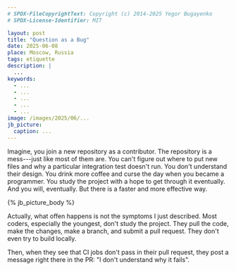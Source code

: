 ```yaml
---
# SPDX-FileCopyrightText: Copyright (c) 2014-2025 Yegor Bugayenko
# SPDX-License-Identifier: MIT

layout: post
title: "Question as a Bug"
date: 2025-06-08
place: Moscow, Russia
tags: etiquette
description: |
  ...
keywords:
  - ...
  - ...
  - ...
  - ...
  - ...
image: /images/2025/06/...
jb_picture:
  caption: ...
---
```


Imagine, you join a new repository as a contributor.
The repository is a mess---just like most of them are.
You can't figure out where to put new files and why a particular integration test doesn't run.
You don't understand their design.
You drink more coffee and curse the day when you became a programmer.
You study the project with a hope to get through it eventually.
And you will, eventually.
But there is a faster and more effective way.

<!--more-->

{% jb_picture_body %}

Actually, what offen happens is not the symptoms I just described.
Most coders, especially the youngest, don't study the project.
They pull the code, make the changes, make a branch, and submit a pull request.
They don't even try to build locally.

Then, when they see that CI jobs don't pass in their pull request, they post a message right there in the PR:
"I don't understand why it fails".

